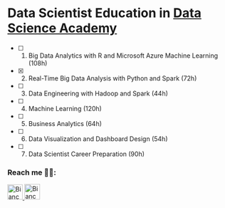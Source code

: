 # Data Scientist Education in [Data Science Academy](https://www.datascienceacademy.com.br/bundle/formacao-cientista-de-dados)

- [ ] 1. Big Data Analytics with R and Microsoft Azure Machine Learning (108h)
- [x] 2. Real-Time Big Data Analysis with Python and Spark (72h)
- [ ] 3. Data Engineering with Hadoop and Spark (44h)
- [ ] 4. Machine Learning (120h)
- [ ] 5. Business Analytics (64h)
- [ ] 6. Data Visualization and Dashboard Design (54h)
- [ ] 7. Data Scientist Career Preparation (90h)


### Reach me :female_detective::

<p>
  <a href="http://www.linkedin.com/in/amorimbiadev">
    <img src="https://user-images.githubusercontent.com/59603723/96601831-c3a40e80-12c8-11eb-96de-d5c66cddcb28.png" alt="Bianca Amorim's LinkedIn Profile" height="34" width="34">
  </a>

   <a href="https://mobile.twitter.com/dev_amorim">
    <img src="https://user-images.githubusercontent.com/59603723/96600833-c18d8000-12c7-11eb-9d07-22f81040184f.png" alt="Bianca Amorim's LinkedIn Profile" height="35" width="35">
  </a>
</p>
